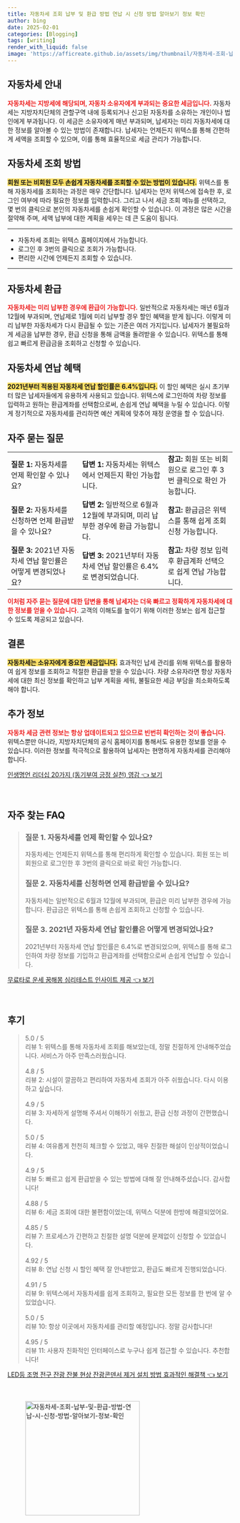 ```yaml
---
title: 자동차세 조회 납부 및 환급 방법 연납 시 신청 방법 알아보기 정보 확인
author: bing
date: 2025-02-01
categories: [Blogging]
tags: [writing]
render_with_liquid: false
image: 'https://afficreate.github.io/assets/img/thumbnail/자동차세-조회-납부-및-환급-방법-연납-시-신청-방법-알아보기-정보-확인.webp'
---
```



<h2 id='자동차세_안내'>자동차세 안내</h2>

<p><b><span style="color: #ee2323;">자동차세는 지방세에 해당되며, 자동차 소유자에게 부과되는 중요한 세금입니다.</span></b> 자동차세는 지방자치단체의 관할구역 내에 등록되거나 신고된 자동차를 소유하는 개인이나 법인에게 부과됩니다. 이 세금은 소유자에게 매년 부과되며, 납세자는 미리 자동차세에 대한 정보를 알아볼 수 있는 방법이 존재합니다. 납세자는 언제든지 위텍스를 통해 간편하게 세액을 조회할 수 있으며, 이를 통해 효율적으로 세금 관리가 가능합니다.</p>

<h2 id='자동차세_조회_방법'>자동차세 조회 방법</h2>

<p><b><span style="background-color: #ffe066;">회원 또는 비회원 모두 손쉽게 자동차세를 조회할 수 있는 방법이 있습니다.</span></b> 위텍스를 통해 자동차세를 조회하는 과정은 매우 간단합니다. 납세자는 먼저 위텍스에 접속한 후, 로그인 여부에 따라 필요한 정보를 입력합니다. 그리고 나서 세금 조회 메뉴를 선택하고, 몇 번의 클릭으로 본인의 자동차세를 손쉽게 확인할 수 있습니다. 이 과정은 많은 시간을 절약해 주며, 세액 납부에 대한 계획을 세우는 데 큰 도움이 됩니다.</p>

<hr />

<ul>
    <li>자동차세 조회는 위텍스 홈페이지에서 가능합니다.</li>
    <li>로그인 후 3번의 클릭으로 조회가 가능합니다.</li>
    <li>편리한 시간에 언제든지 조회할 수 있습니다.</li>
</ul>

<hr />

<h2 id='자동차세_환급'>자동차세 환급</h2>

<p><b><span style="color: #ee2323;">자동차세는 미리 납부한 경우에 환급이 가능합니다.</span></b> 일반적으로 자동차세는 매년 6월과 12월에 부과되며, 연납제로 1월에 미리 납부할 경우 할인 혜택을 받게 됩니다. 이렇게 미리 납부한 자동차세가 다시 환급될 수 있는 기준은 여러 가지입니다. 납세자가 불필요하게 세금을 납부한 경우, 환급 신청을 통해 금액을 돌려받을 수 있습니다. 위텍스를 통해 쉽고 빠르게 환급금을 조회하고 신청할 수 있습니다.</p>

<h2 id='자동차세_연납_혜택'>자동차세 연납 혜택</h2>

<p><b><span style="background-color: #ffe066;">2021년부터 적용된 자동차세 연납 할인률은 6.4%입니다.</span></b> 이 할인 혜택은 실시 초기부터 많은 납세자들에게 유용하게 사용되고 있습니다. 위텍스에 로그인하여 차량 정보를 입력하고 원하는 환급계좌를 선택함으로써, 손쉽게 연납 혜택을 누릴 수 있습니다. 이렇게 정기적으로 자동차세를 관리하면 예산 계획에 맞추어 재정 운영을 할 수 있습니다.</p>

<h2 id='자주_묻는_질문'>자주 묻는 질문</h2>

<table>
    <tr>
        <td><b>질문 1:</b> 자동차세를 언제 확인할 수 있나요?</td>
        <td><b>답변 1:</b> 자동차세는 위텍스에서 언제든지 확인 가능합니다.</td>
        <td><b>참고:</b> 회원 또는 비회원으로 로그인 후 3번 클릭으로 확인 가능합니다.</td>
    </tr>
    <tr>
        <td><b>질문 2:</b> 자동차세를 신청하면 언제 환급받을 수 있나요?</td>
        <td><b>답변 2:</b> 일반적으로 6월과 12월에 부과되며, 미리 납부한 경우에 환급 가능합니다.</td>
        <td><b>참고:</b> 환급금은 위텍스를 통해 쉽게 조회 신청 가능합니다.</td>
    </tr>
    <tr>
        <td><b>질문 3:</b> 2021년 자동차세 연납 할인률은 어떻게 변경되었나요?</td>
        <td><b>답변 3:</b> 2021년부터 자동차세 연납 할인률은 6.4%로 변경되었습니다.</td>
        <td><b>참고:</b> 차량 정보 입력 후 환급계좌 선택으로 쉽게 연납 가능합니다.</td>
    </tr>
</table>

<p><b><span style="color: #ee2323;">이처럼 자주 묻는 질문에 대한 답변을 통해 납세자는 더욱 빠르고 정확하게 자동차세에 대한 정보를 얻을 수 있습니다.</span></b> 고객의 이해도를 높이기 위해 이러한 정보는 쉽게 접근할 수 있도록 제공되고 있습니다.</p>

<h2 id='결론'>결론</h2>

<p><b><span style="background-color: #ffe066;">자동차세는 소유자에게 중요한 세금입니다.</span></b> 효과적인 납세 관리를 위해 위텍스를 활용하여 쉽게 정보를 조회하고 적절한 환급을 받을 수 있습니다. 차량 소유자라면 항상 자동차세에 대한 최신 정보를 확인하고 납부 계획을 세워, 불필요한 세금 부담을 최소화하도록 해야 합니다.</p>

<h2 id='추가정보'>추가 정보</h2>

<p><b><span style="color: #ee2323;">자동차 세금 관련 정보는 항상 업데이트되고 있으므로 빈번히 확인하는 것이 좋습니다.</span></b> 위텍스뿐만 아니라, 지방자치단체의 공식 홈페이지를 통해서도 유용한 정보를 얻을 수 있습니다. 이러한 정보를 적극적으로 활용하여 납세자는 현명하게 자동차세를 관리해야 합니다.</p>


<p><a class="click-button" title="인생명언 리더십 20가지 (동기부여 긍정 실천) 영감" href="https://afficreate.github.io/posts/%EC%9D%B8%EC%83%9D%EB%AA%85%EC%96%B8-%EB%A6%AC%EB%8D%94%EC%8B%AD-20%EA%B0%80%EC%A7%80-(%EB%8F%99%EA%B8%B0%EB%B6%80%EC%97%AC-%EA%B8%8D%EC%A0%95-%EC%8B%A4%EC%B2%9C)-%EC%98%81%EA%B0%90/" rel="dofollow">인생명언 리더십 20가지 (동기부여 긍정 실천) 영감 👈 보기</a></p><br>
<h2 id='자주_찾는_FAQ'>자주 찾는 FAQ</h2>
<div itemscope="" itemtype="https://schema.org/FAQPage"> 
<blockquote> 
<div itemscope="" itemprop="mainEntity" itemtype="https://schema.org/Question"> 
<h3 itemprop="name">질문 1. 자동차세를 언제 확인할 수 있나요?</h3> 
<div itemscope="" itemprop="acceptedAnswer" itemtype="https://schema.org/Answer"> 
<span itemprop="text"> 
<p>자동차세는 언제든지 위텍스를 통해 편리하게 확인할 수 있습니다. 회원 또는 비회원으로 로그인한 후 3번의 클릭으로 바로 확인 가능합니다.</p> 
</span> 
</div> 
</div> 
<div itemscope="" itemprop="mainEntity" itemtype="https://schema.org/Question"> 
<h3 itemprop="name">질문 2. 자동차세를 신청하면 언제 환급받을 수 있나요?</h3> 
<div itemscope="" itemprop="acceptedAnswer" itemtype="https://schema.org/Answer"> 
<span itemprop="text"> 
<p>자동차세는 일반적으로 6월과 12월에 부과되며, 환급은 미리 납부한 경우에 가능합니다. 환급금은 위텍스를 통해 손쉽게 조회하고 신청할 수 있습니다.</p> 
</span> 
</div> 
</div> 
<div itemscope="" itemprop="mainEntity" itemtype="https://schema.org/Question"> 
<h3 itemprop="name">질문 3. 2021년 자동차세 연납 할인률은 어떻게 변경되었나요?</h3> 
<div itemscope="" itemprop="acceptedAnswer" itemtype="https://schema.org/Answer"> 
<span itemprop="text"> 
<p>2021년부터 자동차세 연납 할인률은 6.4%로 변경되었으며, 위텍스를 통해 로그인하여 차량 정보를 기입하고 환급계좌를 선택함으로써 손쉽게 연납할 수 있습니다.</p> 
</span> 
</div> 
</div> 
</blockquote> 
</div>
<p><a class="click-button" title="무료타로 운세 꿈해몽 심리테스트 인사이트 제공" href="https://afficreate.github.io/posts/%EB%AC%B4%EB%A3%8C%ED%83%80%EB%A1%9C-%EC%9A%B4%EC%84%B8-%EA%BF%88%ED%95%B4%EB%AA%BD-%EC%8B%AC%EB%A6%AC%ED%85%8C%EC%8A%A4%ED%8A%B8-%EC%9D%B8%EC%82%AC%EC%9D%B4%ED%8A%B8-%EC%A0%9C%EA%B3%B5/" rel="dofollow">무료타로 운세 꿈해몽 심리테스트 인사이트 제공 👈 보기</a></p><br>
<h2 id='후기'>후기</h2>
<div itemscope itemtype="https://schema.org/Product">
  <blockquote>
  <div itemprop="review" itemscope itemtype="https://schema.org/Review">
      <div itemprop="reviewRating" itemscope itemtype="https://schema.org/Rating"> <span itemprop="ratingValue">5.0</span> / <span itemprop="bestRating">5</span> </div>
      <span itemprop="reviewBody">리뷰 1: 위텍스를 통해 자동차세 조회를 해보았는데, 정말 친절하게 안내해주었습니다. 서비스가 아주 만족스러웠습니다.</span>
  </div>
  <br>
  <div itemprop="review" itemscope itemtype="https://schema.org/Review">
      <div itemprop="reviewRating" itemscope itemtype="https://schema.org/Rating"> <span itemprop="ratingValue">4.8</span> / <span itemprop="bestRating">5</span> </div>
      <span itemprop="reviewBody">리뷰 2: 시설이 깔끔하고 편리하여 자동차세 조회가 아주 쉬웠습니다. 다시 이용하고 싶습니다.</span>
  </div>
  <br>
  <div itemprop="review" itemscope itemtype="https://schema.org/Review">
      <div itemprop="reviewRating" itemscope itemtype="https://schema.org/Rating"> <span itemprop="ratingValue">4.9</span> / <span itemprop="bestRating">5</span> </div>
      <span itemprop="reviewBody">리뷰 3: 자세하게 설명해 주셔서 이해하기 쉬웠고, 환급 신청 과정이 간편했습니다.</span>
  </div>
  <br>
  <div itemprop="review" itemscope itemtype="https://schema.org/Review">
      <div itemprop="reviewRating" itemscope itemtype="https://schema.org/Rating"> <span itemprop="ratingValue">5.0</span> / <span itemprop="bestRating">5</span> </div>
      <span itemprop="reviewBody">리뷰 4: 여유롭게 천천히 체크할 수 있었고, 매우 친절한 해설이 인상적이었습니다.</span>
  </div>
  <br>
  <div itemprop="review" itemscope itemtype="https://schema.org/Review">
      <div itemprop="reviewRating" itemscope itemtype="https://schema.org/Rating"> <span itemprop="ratingValue">4.9</span> / <span itemprop="bestRating">5</span> </div>
      <span itemprop="reviewBody">리뷰 5: 빠르고 쉽게 환급받을 수 있는 방법에 대해 잘 안내해주셨습니다. 감사합니다!</span>
  </div>
  <br>
  <div itemprop="review" itemscope itemtype="https://schema.org/Review">
      <div itemprop="reviewRating" itemscope itemtype="https://schema.org/Rating"> <span itemprop="ratingValue">4.88</span> / <span itemprop="bestRating">5</span> </div>
      <span itemprop="reviewBody">리뷰 6: 세금 조회에 대한 불편함이었는데, 위텍스 덕분에 한방에 해결되었어요.</span>
  </div>
  <br>
  <div itemprop="review" itemscope itemtype="https://schema.org/Review">
      <div itemprop="reviewRating" itemscope itemtype="https://schema.org/Rating"> <span itemprop="ratingValue">4.85</span> / <span itemprop="bestRating">5</span> </div>
      <span itemprop="reviewBody">리뷰 7: 프로세스가 간편하고 친절한 설명 덕분에 문제없이 신청할 수 있었습니다.</span>
  </div>
  <br>
  <div itemprop="review" itemscope itemtype="https://schema.org/Review">
      <div itemprop="reviewRating" itemscope itemtype="https://schema.org/Rating"> <span itemprop="ratingValue">4.92</span> / <span itemprop="bestRating">5</span> </div>
      <span itemprop="reviewBody">리뷰 8: 연납 신청 시 할인 혜택 잘 안내받았고, 환급도 빠르게 진행되었습니다.</span>
  </div>
  <br>
  <div itemprop="review" itemscope itemtype="https://schema.org/Review">
      <div itemprop="reviewRating" itemscope itemtype="https://schema.org/Rating"> <span itemprop="ratingValue">4.91</span> / <span itemprop="bestRating">5</span> </div>
      <span itemprop="reviewBody">리뷰 9: 위텍스에서 자동차세를 쉽게 조회하고, 필요한 모든 정보를 한 번에 알 수 있었습니다.</span>
  </div>
  <br>
  <div itemprop="review" itemscope itemtype="https://schema.org/Review">
      <div itemprop="reviewRating" itemscope itemtype="https://schema.org/Rating"> <span itemprop="ratingValue">5.0</span> / <span itemprop="bestRating">5</span> </div>
      <span itemprop="reviewBody">리뷰 10: 항상 이곳에서 자동차세를 관리할 예정입니다. 정말 감사합니다!</span>
  </div>
  <br>
  <div itemprop="review" itemscope itemtype="https://schema.org/Review">
      <div itemprop="reviewRating" itemscope itemtype="https://schema.org/Rating"> <span itemprop="ratingValue">4.95</span> / <span itemprop="bestRating">5</span> </div>
      <span itemprop="reviewBody">리뷰 11: 사용자 친화적인 인터페이스로 누구나 쉽게 접근할 수 있습니다. 추천합니다!</span>
  </div>
  </blockquote>
</div>
<p><a class="click-button" title="LED등 조명 전구 잔광 잔불 현상 잔광콘덴서 제거 설치 방법 효과적인 해결책" href="https://afficreate.github.io/posts/LED%EB%93%B1-%EC%A1%B0%EB%AA%85-%EC%A0%84%EA%B5%AC-%EC%9E%94%EA%B4%91-%EC%9E%94%EB%B6%88-%ED%98%84%EC%83%81-%EC%9E%94%EA%B4%91%EC%BD%98%EB%8D%B4%EC%84%9C-%EC%A0%9C%EA%B1%B0-%EC%84%A4%EC%B9%98-%EB%B0%A9%EB%B2%95-%ED%9A%A8%EA%B3%BC%EC%A0%81%EC%9D%B8-%ED%95%B4%EA%B2%B0%EC%B1%85/" rel="dofollow">LED등 조명 전구 잔광 잔불 현상 잔광콘덴서 제거 설치 방법 효과적인 해결책 👈 보기</a></p><br>
<figure class="image"><img src="https://afficreate.github.io/assets/img/thumbnail/자동차세-조회-납부-및-환급-방법-연납-시-신청-방법-알아보기-정보-확인.webp" alt="자동차세-조회-납부-및-환급-방법-연납-시-신청-방법-알아보기-정보-확인" width="256" height="256"></figure>